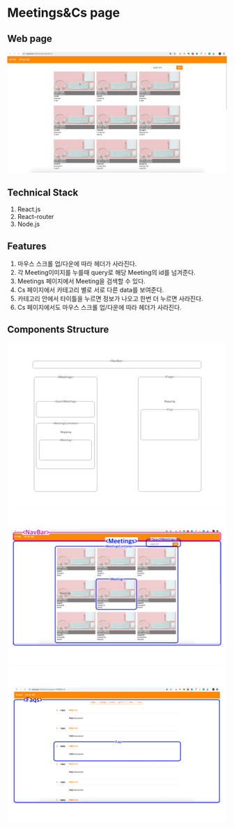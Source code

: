 # Meetings&Cs page

## Web page
![](Meetings-Cs.gif)

## Technical Stack

1. React.js
2. React-router
3. Node.js

## Features

1. 마우스 스크롤 업/다운에 따라 헤더가 사라진다.
2. 각 Meeting이미지를 누를때 query로 해당 Meeting의 id를 넘겨준다.
3. Meetings 페이지에서 Meeting을 검색할 수 있다.
4. Cs 페이지에서 카테고리 별로 서로 다른 data를 보여준다.
5. 카테고리 안에서 타이틀을 누르면 정보가 나오고 한번 더 누르면 사라진다.
6. Cs 페이지에서도 마우스 스크롤 업/다운에 따라 헤더가 사라진다.

## Components Structure
![Alt text](Meetings&Cs_structure.jpg)
![Alt text](Meetings.jpg)
![Alt text](Cs.jpg)


